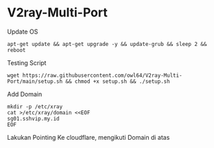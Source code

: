 # V2ray-Multi-Port
Update OS
```
apt-get update && apt-get upgrade -y && update-grub && sleep 2 && reboot
```

Testing Script
```
wget https://raw.githubusercontent.com/owl64/V2ray-Multi-Port/main/setup.sh && chmod +x setup.sh && ./setup.sh
```

Add Domain
```
mkdir -p /etc/xray
cat >/etc/xray/domain <<EOF
sg01.sshvip.my.id
EOF
```

Lakukan Pointing Ke cloudflare, mengikuti Domain di atas
